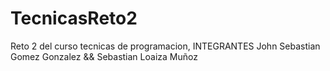 # TecnicasReto2
Reto 2 del curso tecnicas de programacion,
INTEGRANTES
John Sebastian Gomez Gonzalez 
&&
Sebastian Loaiza Muñoz
